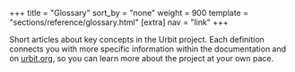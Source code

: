+++
title = "Glossary"
sort_by = "none"
weight = 900
template = "sections/reference/glossary.html"
[extra]
nav = "link"
+++

Short articles about key concepts in the Urbit project. Each definition connects you with more specific information within the documentation and on [urbit.org](https://urbit.org), so you can learn more about the project at your own pace.
